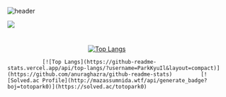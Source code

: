 
![header](https://capsule-render.vercel.app/api?type=soft&color=auto&height=150&section=header&text=ParkKyuIl&fontSize=80&animation=twinkling)

<a href="https://hits.seeyoufarm.com"><img src="https://hits.seeyoufarm.com/api/count/incr/badge.svg?url=https%3A%2F%2Fgithub.com%2FParkKyuIl&count_bg=%2379C83D&title_bg=%23555555&icon=&icon_color=%23E7E7E7&title=hits&edge_flat=false"/></a>
#


             [![Top Langs](https://github-readme-stats.vercel.app/api?username=parkkyuil&count_private=true&include_all_commits=true&show_icons=true&hide=html&theme=radical)](https://github.com/anuraghazra/github-readme-stats)
             
               [![Top Langs](https://github-readme-stats.vercel.app/api/top-langs/?username=ParkKyuIl&layout=compact)](https://github.com/anuraghazra/github-readme-stats)         [![Solved.ac Profile](http://mazassumnida.wtf/api/generate_badge?boj=totopark0)](https://solved.ac/totopark0)


